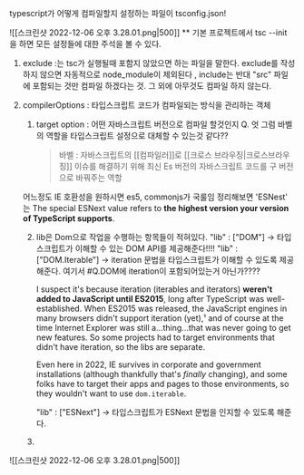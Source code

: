 ---
---


typescript가 어떻게 컴파일할지 설정하는 파일이 tsconfig.json! 

![[스크린샷 2022-12-06 오후 3.28.01.png|500]]
** 기본 프로젝트에서 tsc --init 을 하면 모든 설정들에 대한 주석을 볼 수 있다. 

1. exclude :는 tsc가 실행될때 포함지 않았으면 하는 파일을 말한다. 
	exclude를 작성하지 않으면 자동적으로 node_module이 제외된다 ,
	include는 반대 "src" 파일에 포함되는 것만 컴파일 하겠다는 것. 그 외에 아무것도 컴파일 하지 않는다. 

2. compilerOptions : 타입스크립트 코드가 컴파일되는 방식을 관리하는 객체
	1. target option :  어떤 자바스크립트 버전으로 컴파일 할것인지 
		Q. 엇 그럼 바벨의 역할을 타입스크립트 설정으로 대체할 수 있는것 같다?? 
		> 바벨 : 자바스크립트의 [[컴파일러]]로 [[크로스 브라우징|크로스브라우징]] 이슈를 해결하기 위해 최신 Es 버전의 자바스크립트 코드를 구 버전으로 바꿔주는 역할

	어느정도 IE 호환성을 원하시면 es5, commonjs가 국룰임
		정리해보면 'ESNest' 는 
		The special ESNext value refers to **the highest version your version of TypeScript supports**.
		
	2. lib은 Dom으로 작업을 수행하는 항목들이 적혀있다. 
		"lib" : ["DOM"]
		-> 타입스크립트가 이해할 수 있는 DOM API를 제공해준다!!!!
		"lib" : ["DOM.Iterable"]
		-> iteration 문법을 타입스크립트가 이해할 수 있도록 제공해준다.
		여기서 #Q.DOM에 iteration이 포함되어있는거 아닌가????
		
		I suspect it's because iteration (iterables and iterators) **weren't added to JavaScript until ES2015**, long after TypeScript was well-established. When ES2015 was released, the JavaScript engines in many browsers didn't support iteration (yet),¹ and of course at the time Internet Explorer was still a...thing...that was never going to get new features. So some projects had to target environments that didn't have iteration, so the libs are separate.

		Even here in 2022, IE survives in corporate and government installations (although thankfully that's _finally_ changing), and some folks have to target their apps and pages to those environments, so they wouldn't want to use `dom.iterable`.
		
		"lib" : ["ESNext"]
		-> 타입스크립트가 ESNext 문법을 인지할 수 있도록 해준다. 


	3. 

![[스크린샷 2022-12-06 오후 3.28.01.png|500]]